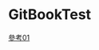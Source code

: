 # GitBookTest
[參考01](https://www.onejar99.com/gitbook-building-and-publishing-free-unlimitedly/ "免費無限建立自己的 GitBook 圖文教學 – 利用 GitHub Pages + GitHub Actions 自動發佈 – OneJar 的隧道")
